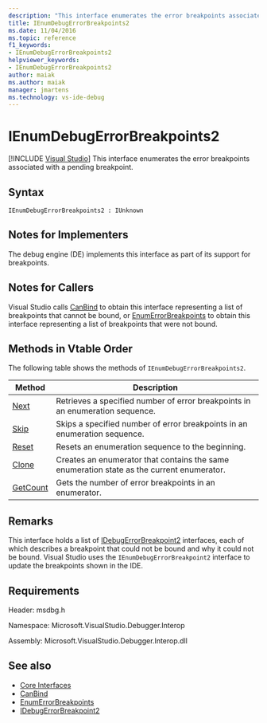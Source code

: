 ```yaml
---
description: "This interface enumerates the error breakpoints associated with a pending breakpoint."
title: IEnumDebugErrorBreakpoints2
ms.date: 11/04/2016
ms.topic: reference
f1_keywords:
- IEnumDebugErrorBreakpoints2
helpviewer_keywords:
- IEnumDebugErrorBreakpoints2
author: maiak
ms.author: maiak
manager: jmartens
ms.technology: vs-ide-debug
---
```

# IEnumDebugErrorBreakpoints2

 [!INCLUDE [Visual Studio](~/includes/applies-to-version/vs-windows-only.md)]
This interface enumerates the error breakpoints associated with a pending breakpoint.

## Syntax

```
IEnumDebugErrorBreakpoints2 : IUnknown
```

## Notes for Implementers
 The debug engine (DE) implements this interface as part of its support for breakpoints.

## Notes for Callers
 Visual Studio calls [CanBind](../../../extensibility/debugger/reference/idebugpendingbreakpoint2-canbind.md) to obtain this interface representing a list of breakpoints that cannot be bound, or [EnumErrorBreakpoints](../../../extensibility/debugger/reference/idebugpendingbreakpoint2-enumerrorbreakpoints.md) to obtain this interface representing a list of breakpoints that were not bound.

## Methods in Vtable Order
 The following table shows the methods of `IEnumDebugErrorBreakpoints2`.

|Method|Description|
|------------|-----------------|
|[Next](../../../extensibility/debugger/reference/ienumdebugerrorbreakpoints2-next.md)|Retrieves a specified number of error breakpoints in an enumeration sequence.|
|[Skip](../../../extensibility/debugger/reference/ienumdebugerrorbreakpoints2-skip.md)|Skips a specified number of error breakpoints in an enumeration sequence.|
|[Reset](../../../extensibility/debugger/reference/ienumdebugerrorbreakpoints2-reset.md)|Resets an enumeration sequence to the beginning.|
|[Clone](../../../extensibility/debugger/reference/ienumdebugerrorbreakpoints2-clone.md)|Creates an enumerator that contains the same enumeration state as the current enumerator.|
|[GetCount](../../../extensibility/debugger/reference/ienumdebugerrorbreakpoints2-getcount.md)|Gets the number of error breakpoints in an enumerator.|

## Remarks
 This interface holds a list of [IDebugErrorBreakpoint2](../../../extensibility/debugger/reference/idebugerrorbreakpoint2.md) interfaces, each of which describes a breakpoint that could not be bound and why it could not be bound. Visual Studio uses the `IEnumDebugErrorBreakpoint2` interface to update the breakpoints shown in the IDE.

## Requirements
 Header: msdbg.h

 Namespace: Microsoft.VisualStudio.Debugger.Interop

 Assembly: Microsoft.VisualStudio.Debugger.Interop.dll

## See also
- [Core Interfaces](../../../extensibility/debugger/reference/core-interfaces.md)
- [CanBind](../../../extensibility/debugger/reference/idebugpendingbreakpoint2-canbind.md)
- [EnumErrorBreakpoints](../../../extensibility/debugger/reference/idebugpendingbreakpoint2-enumerrorbreakpoints.md)
- [IDebugErrorBreakpoint2](../../../extensibility/debugger/reference/idebugerrorbreakpoint2.md)
